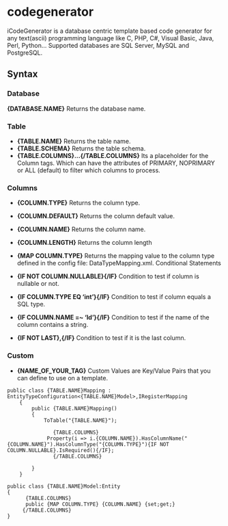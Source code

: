 codegenerator
=============

iCodeGenerator is a database centric template based code generator for any text(ascii) programming language like C, PHP, C#, Visual Basic, Java, Perl, Python... Supported databases are SQL Server, MySQL and PostgreSQL.
## Syntax
### Database

**{DATABASE.NAME}**
Returns the database name.
### Table

- **{TABLE.NAME}**
Returns the table name.
- **{TABLE.SCHEMA}**
Returns the table schema.
- **{TABLE.COLUMNS}...{/TABLE.COLUMNS}**
Its a placeholder for the Column tags. Which can have the attributes of PRIMARY, NOPRIMARY or ALL (default) to filter which columns to process.
### Columns

- **{COLUMN.TYPE}**
Returns the column type.
- **{COLUMN.DEFAULT}**
Returns the column default value.
- **{COLUMN.NAME}**
Returns the column name.
- **{COLUMN.LENGTH}**
Returns the column length
- **{MAP COLUMN.TYPE}**
Returns the mapping value to the column type defined in the config file: DataTypeMapping.xml.
Conditional Statements

- **{IF NOT COLUMN.NULLABLE}{/IF}**
Condition to test if column is nullable or not.
- **{IF COLUMN.TYPE EQ ‘int’}{/IF}**
Condition to test if column equals a SQL type.
- **{IF COLUMN.NAME =~ ‘Id’}{/IF}**
Condition to test if the name of the column contains a string.
- **{IF NOT LAST},{/IF}**
Condition to test if it is the last column.
### Custom

- **{NAME_OF_YOUR_TAG}**
Custom Values are Key/Value Pairs that you can define to use on a template.



```
public class {TABLE.NAME}Mapping : EntityTypeConfiguration<{TABLE.NAME}Model>,IRegisterMapping
	{
		public {TABLE.NAME}Mapping()
		{
	    	ToTable("{TABLE.NAME}");

               {TABLE.COLUMNS}
	         Property(i => i.{COLUMN.NAME}).HasColumnName("{COLUMN.NAME}").HasColumnType("{COLUMN.TYPE}"){IF NOT COLUMN.NULLABLE}.IsRequired(){/IF};
               {/TABLE.COLUMNS}
		
		}
	}
```

```
public class {TABLE.NAME}Model:Entity
{
      {TABLE.COLUMNS}
      public {MAP COLUMN.TYPE} {COLUMN.NAME} {set;get;}
     {/TABLE.COLUMNS}
}
```

